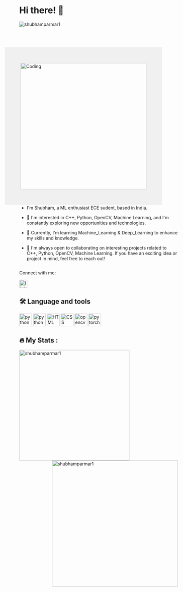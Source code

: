 # Hi there! 👋

<p align="left"> <img src="https://komarev.com/ghpvc/?username=shubhamparmar1&label=Profile%20views&color=0e75b6&style=flat&style=flat" alt="shubhamparmar1" /> </p>

<div style="padding: 50px; text-align: left;">
  <img align="right" alt="Coding" width="400" src="https://media4.giphy.com/media/qgQUggAC3Pfv687qPC/giphy.gif" style="border: 50px solid #f0f0f0;">  
</div>

<p>

- I'm Shubham, a ML enthusiast ECE sudent, based in India. 

- 👀 I'm interested in C++, Python, OpenCV, Machine Learning, and I'm constantly exploring new opportunities and technologies.

- 🌱 Currently, I'm learning Machine_Learning & Deep_Learning to enhance my skills and knowledge.

- 💞️ I'm always open to collaborating on interesting projects related to C++, Python, OpenCV, Machine Learning. If you have an exciting idea or project in mind, feel free to reach out!

</p>
<pre></pre>


Connect with me:
<div align="left">
<a href="https://www.linkedin.com/in/shubham-parmar-9876a0220/"><img src="https://img.shields.io/static/v1?message=LinkedIn&logo=linkedin&label=&color=0077B5&logoColor=white&labelColor=&style=for-the-badge" height="25" alt="linkedin logo"  /></a>


###

<h2 align="left">🛠 Language and tools</h2>

<div align="left">
  <img src="https://cdn.jsdelivr.net/gh/devicons/devicon/icons/cplusplus/cplusplus-original.svg" height="40" alt="python logo"  />
<!--   <img width="1" /> -->
  <img src="https://cdn.jsdelivr.net/gh/devicons/devicon/icons/python/python-original.svg" height="40" alt="python logo"  />
  
  <img src="https://cdn.jsdelivr.net/gh/devicons/devicon/icons/html5/html5-original.svg" height="40" alt="HTML logo"  />

  <img src="https://cdn.jsdelivr.net/gh/devicons/devicon/icons/css3/css3-original.svg" height="40" alt="CSS logo"  />
  
  <img src="https://cdn.jsdelivr.net/gh/devicons/devicon/icons/opencv/opencv-original.svg" height="40" alt="opencv logo"  />

  <img src="https://cdn.jsdelivr.net/gh/devicons/devicon/icons/pytorch/pytorch-original.svg" height="40" alt="pytorch logo"  />

</div>

###

<h2 align="left">🔥   My Stats :</h2>

<p><img align="left" width="350" src="https://github-readme-stats.vercel.app/api/top-langs?username=shubhamparmar1&locale=en&hide_title=false&layout=compact&card_width=320&langs_count=10&theme=dark&hide_border=false&border_radius=5&order=3" alt="shubhamparmar1"  /></p>

<p><img align="right" width="400" src="https://streak-stats.demolab.com/?user=shubhamparmar1&locale=en&mode=daily&theme=dark&hide_border=false&border_radius=5&order=3" alt="shubhamparmar1" /></p>
